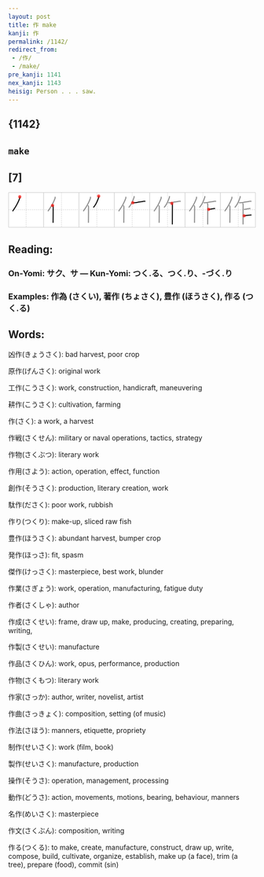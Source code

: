 ```yaml
---
layout: post
title: 作 make
kanji: 作
permalink: /1142/
redirect_from:
 - /作/
 - /make/
pre_kanji: 1141
nex_kanji: 1143
heisig: Person . . . saw.
---
```


## {1142}

## `make`

## [7]

<div class="stroke"><img src="../images/E4BD9C.png" /></div>

## Reading:

### On-Yomi: サク、サ &mdash; Kun-Yomi: つく.る、つく.り、-づく.り

### Examples: 作為 (さくい), 著作 (ちょさく), 豊作 (ほうさく), 作る (つく.る)

## Words:

凶作(きょうさく): bad harvest, poor crop

原作(げんさく): original work

工作(こうさく): work, construction, handicraft, maneuvering

耕作(こうさく): cultivation, farming

作(さく): a work, a harvest

作戦(さくせん): military or naval operations, tactics, strategy

作物(さくぶつ): literary work

作用(さよう): action, operation, effect, function

創作(そうさく): production, literary creation, work

駄作(ださく): poor work, rubbish

作り(つくり): make-up, sliced raw fish

豊作(ほうさく): abundant harvest, bumper crop

発作(ほっさ): fit, spasm

傑作(けっさく): masterpiece, best work, blunder

作業(さぎょう): work, operation, manufacturing, fatigue duty

作者(さくしゃ): author

作成(さくせい): frame, draw up, make, producing, creating, preparing, writing,

作製(さくせい): manufacture

作品(さくひん): work, opus, performance, production

作物(さくもつ): literary work

作家(さっか): author, writer, novelist, artist

作曲(さっきょく): composition, setting (of music)

作法(さほう): manners, etiquette, propriety

制作(せいさく): work (film, book)

製作(せいさく): manufacture, production

操作(そうさ): operation, management, processing

動作(どうさ): action, movements, motions, bearing, behaviour, manners

名作(めいさく): masterpiece

作文(さくぶん): composition, writing

作る(つくる): to make, create, manufacture, construct, draw up, write, compose, build, cultivate, organize, establish, make up (a face), trim (a tree), prepare (food), commit (sin)
